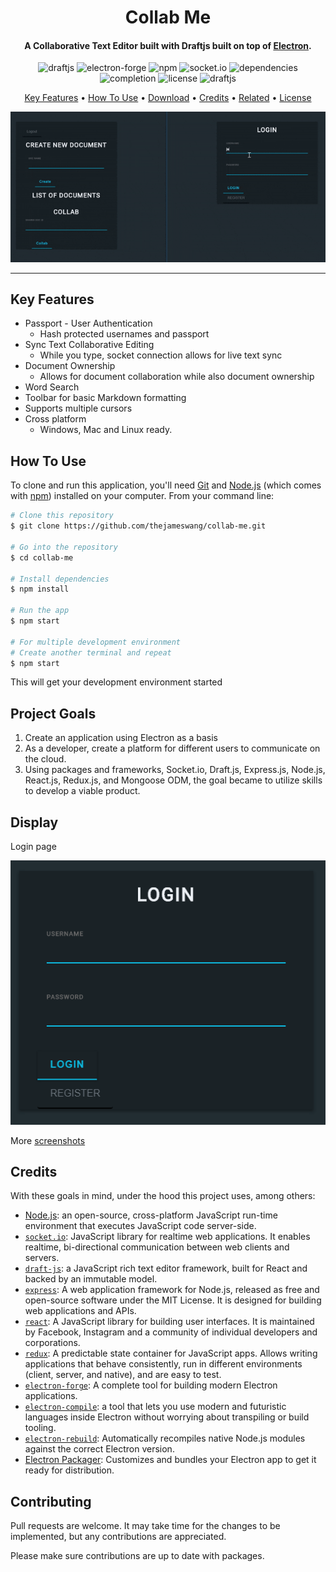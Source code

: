 <h1 align="center">
  Collab Me
  <br>
</h1>

<h4 align="center">A Collaborative Text Editor built with Draftjs built on top of <a href="http://electron.atom.io" target="blank">Electron</a>.</h4>

<p align="center">
  <img src="https://img.shields.io/badge/draftjs-v0.10.0-blue.svg"
       alt="draftjs">
  <img src="https://img.shields.io/badge/electron-v5.1.1-blue.svg"
      alt="electron-forge">
  <img src="https://img.shields.io/badge/npm-v5.6.0-blue.svg"
       alt="npm">
  <img src="https://img.shields.io/badge/socket.io-v2.0.4-blue.svg"
      alt="socket.io">
  <img src="https://img.shields.io/badge/dependencies-up%20to%20date-brightgreen.svg"
       alt="dependencies">
  <img src="https://img.shields.io/badge/completion-70%25-orange.svg"
      alt="completion">
  <img src="https://img.shields.io/badge/license-MIT-blue.svg"
       alt="license">
  <img src="https://img.shields.io/badge/draftjs-v0.10.0-blue.svg"
      alt="draftjs">
</p>

<p align="center">
  <a href="#key-features">Key Features</a> •
  <a href="#how-to-use">How To Use</a> •
  <a href="#download">Download</a> •
  <a href="#credits">Credits</a> •
  <a href="#related">Related</a> •
  <a href="#license">License</a>
</p>

<div align='center'>
  <img src="docs/gifs/showcase.gif">
</div>
<!-- ![GIF](http://recordit.co/aw5jmvVjRn) -->




----

## Key Features

* Passport - User Authentication
  - Hash protected usernames and passport
* Sync Text Collaborative Editing
  - While you type, socket connection allows for live text sync
* Document Ownership
  - Allows for document collaboration while also document ownership
* Word Search
* Toolbar for basic Markdown formatting
* Supports multiple cursors
* Cross platform
  - Windows, Mac and Linux ready.

## How To Use

To clone and run this application, you'll need [Git](https://git-scm.com) and [Node.js](https://nodejs.org/en/download/) (which comes with [npm](http://npmjs.com)) installed on your computer. From your command line:

```bash
# Clone this repository
$ git clone https://github.com/thejameswang/collab-me.git

# Go into the repository
$ cd collab-me

# Install dependencies
$ npm install

# Run the app
$ npm start

# For multiple development environment
# Create another terminal and repeat
$ npm start
```

This will get your development environment started

## Project Goals

1. Create an application using Electron as a basis
2. As a developer, create a platform for different users to communicate on the cloud.
3. Using packages and frameworks, Socket.io, Draft.js, Express.js, Node.js, React.js, Redux.js, and Mongoose ODM,
the goal became to utilize skills to develop a viable product.

## Display
  Login page

  <img src="docs/screenshots/Login.PNG">

More [screenshots](docs/display.md)

## Credits

With these goals in mind, under the hood this project uses, among others:

* [Node.js](https://nodejs.org/):
  an open-source, cross-platform JavaScript run-time environment that
  executes JavaScript code server-side.
* [`socket.io`](https://github.com/socketio/socket.io):
  JavaScript library for realtime web applications. It enables realtime,
  bi-directional communication between web clients and servers.
* [`draft-js`](https://github.com/socketio/socket.io):
  a JavaScript rich text editor framework, built for React and backed by an immutable model.
* [`express`](https://github.com/expressjs/express):
  A web application framework for Node.js, released as free and open-source software under the MIT License. It is designed for building web applications and APIs.
* [`react`](https://github.com/facebook/react):
  A JavaScript library for building user interfaces. It is maintained by Facebook, Instagram and a community of individual developers and corporations.
* [`redux`](https://github.com/reactjs/redux):
  A predictable state container for JavaScript apps. Allows writing applications that behave consistently, run in different environments (client, server, and native), and are easy to test.
* [`electron-forge`](https://github.com/electron-userland/electron-forge):
  A complete tool for building modern Electron applications.
* [`electron-compile`](https://github.com/electron/electron-compile): a tool
  that lets you use modern and futuristic languages inside Electron without
  worrying about transpiling or build tooling.
* [`electron-rebuild`](https://github.com/electron/electron-rebuild):
  Automatically recompiles native Node.js modules against the correct
  Electron version.
* [Electron Packager](https://github.com/electron-userland/electron-packager):
  Customizes and bundles your Electron app to get it ready for distribution.

## Contributing

Pull requests are welcome. It may take time for the changes to be implemented, but
any contributions are appreciated.

Please make sure contributions are up to date with packages.

<!-- <div align='center'>
# Collab Me

</div>

<p align="center">
![draftjs](https://img.shields.io/badge/draftjs-v0.10.0-blue.svg)
![electron-forge](https://img.shields.io/badge/electron-v5.1.1-blue.svg)
![npm](https://img.shields.io/badge/npm-v5.6.0-blue.svg)
![socket.io](https://img.shields.io/badge/socket.io-v2.0.4-blue.svg)
![dependencies](https://img.shields.io/badge/dependencies-up%20to%20date-brightgreen.svg)
![completion](https://img.shields.io/badge/completion-70%25-orange.svg)
![MIT](https://img.shields.io/badge/license-MIT-blue.svg)
</p>

<p align='center'>
  <a href="#key-features">Key Features</a> •
  <a href="#how-to-use">How To Use</a> •
  <a href="#project-goals">Project Goals</a> •
  <a href="#credits">Credits</a> •
  <a href="#contributing">Contributing</a>
</p>-->
